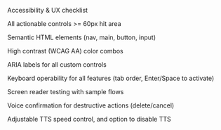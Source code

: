 Accessibility & UX checklist

All actionable controls >= 60px hit area

Semantic HTML elements (nav, main, button, input)

High contrast (WCAG AA) color combos

ARIA labels for all custom controls

Keyboard operability for all features (tab order, Enter/Space to activate)

Screen reader testing with sample flows

Voice confirmation for destructive actions (delete/cancel)

Adjustable TTS speed control, and option to disable TTS
